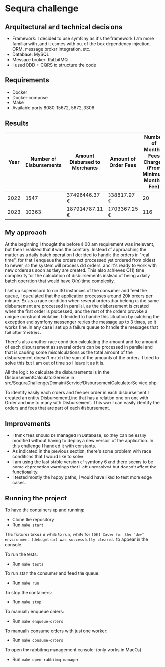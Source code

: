 # Sequra challenge

## Arquitectural and technical decisions

- Framework: I decided to use symfony as it's the framework I am more familiar with ,and it comes with out of the box dependency injection, ORM, message broker integration, etc.
- Database: MySQL
- Message broker: RabbitMQ
- I used DDD + CQRS to structure the code

## Requirements

- Docker
- Docker-compose
- Make
- Available ports 8080, 15672, 5672 ,3306

## Results

| Year | Number of Disbursements | Amount Disbursed to Merchants | Amount of Order Fees | Number of Monthly Fees Charged (From Minimum Monthly Fee) | Amount of Monthly Fee Charged (From Minimum Monthly Fee) |
|------|-------------------------|-------------------------------|----------------------|-----------------------------------------------------------|----------------------------------------------------------|
| 2022 | 1547                    | 37496446.37 €                 | 338817.97 €          | 20                                                        | 381.03 €                                                 |
| 2023 | 10363                   | 187914787.11 €                | 1703367.25 €         | 116                                                       | 1939.97 €                                                 |


## My approach

At the beginning I thought the before 8:00 am requirement was irrelevant, but then I realized that it was the contrary.
Instead of approaching the matter as a daily batch operation
I decided to handle the orders in "real time", for that I enqueue the orders not processed yet ordered from oldest to newer, so the system will process old orders
,and it's ready to work with new orders as soon as they are created. This also achieves O(1) time complexity for the calculation of disbursements instead of being a daily
batch operation that would have O(n) time complexity. 

I set up supervisord to run 30 instances of the consumer and feed the queue, I calculated that the application processes around 20k orders per minute. Exists a race condition
when several orders that belong to the same disbursement are processed in parallel, as the disbursement is created when the first order is processed, and the rest of the orders
provoke a unique constraint violation. I decided to handle this situation by catching the exception and symfony messenger retries the message up to 3 times, so it works fine.
In any case I set up a failure queue to handle the messages that fail after 3 retries.

There's also another race condition calculating the amount and fee amount of each disbursement as several orders can be processed in parallel and that is causing some miscalculations as the total
amount of the disbursement doesn't match the sum of the amounts of the orders. I tried to solve this but I am out of time so I leave it as it is.

All the logic to calculate the disbursements is in the DisbursementCalculatorService in src/SequraChallenge/Domain/Service/DisbursementCalculatorService.php

To identify easily each orders and fee per order in each disbursement I created an entity DisbursementLine that has a relation one on 
one with Order and one to many with Disbursement. This way I can easily identify the orders and fees that are part of each disbursement.

## Improvements

- I think fees should be managed in Database, so they can be easily modified without having to deploy a new version of the application. In this challenge I handled it with constants.
- As indicated in the previous section, there's some problem with race conditions that I would like to solve.
- I am using the last stable version of symfony 6 and there seems to be some deprecation warnings that I left unresolved but doesn't affect the functionality.
- I tested mostly the happy paths, I would have liked to test more edge cases.

## Running the project

To have the containers up and running:

- Clone the repository
- Run `make start`

The fixtures takes a while to run, white for `[OK] Cache for the "dev" environment (debug=true) was successfully cleared.` to appear in the console.

To run the tests:

- Run `make tests`

To run start the consumer and feed the queue:

- Run `make run`

To stop the containers:

- Run `make stop`

To manually enqueue orders:

- Run `make enqueue-orders`

To manually consume orders with just one worker:

- Run `make consume-orders`

To open the rabbitmq management console: (only works in MacOs)

- Run `make open-rabbitmq-manager`